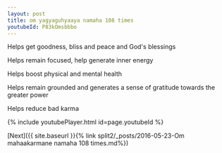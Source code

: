 ```yaml
---
layout: post
title: om yagyaguhyaaya namaha 108 times
youtubeId: P83kOmsbbbo
---
```

 
 
Helps get goodness, bliss and peace and God's blessings
 
Helps remain focused, help generate inner energy 
 
Helps boost physical and mental health 
 
Helps remain grounded and generates a sense of gratitude towards the greater power 
 
Helps reduce bad karma
 
 
 
 


{% include youtubePlayer.html id=page.youtubeId %}
 
[Next]({{ site.baseurl }}{% link  split2/_posts/2016-05-23-Om mahaakarmane namaha 108 times.md%})
 
